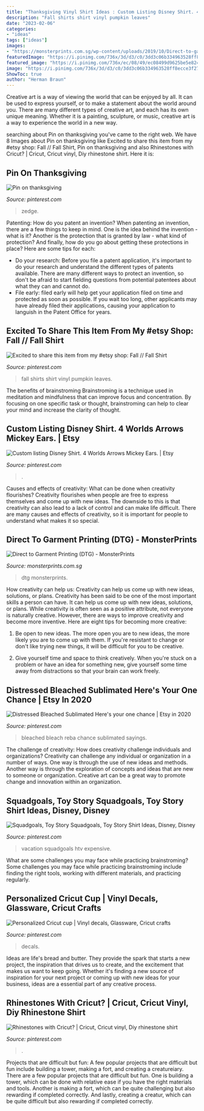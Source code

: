 ```yaml
---
title: "Thanksgiving Vinyl Shirt Ideas : Custom Listing Disney Shirt. 4 Worlds Arrows Mickey Ears."
description: "Fall shirts shirt vinyl pumpkin leaves"
date: "2023-02-06"
categories:
- "ideas"
tags: ["ideas"]
images:
- "https://monsterprints.com.sg/wp-content/uploads/2019/10/Direct-to-garment-printing-machine.jpg"
featuredImage: "https://i.pinimg.com/736x/3d/d3/c0/3dd3c06b334963528ff8ecce3f278166.jpg"
featured_image: "https://i.pinimg.com/736x/ec/08/49/ec08499d9625be5e824ccb214368e5d5.jpg"
image: "https://i.pinimg.com/736x/3d/d3/c0/3dd3c06b334963528ff8ecce3f278166.jpg"
ShowToc: true
author: "Herman Braun"
---
```



Creative art is a way of viewing the world that can be enjoyed by all. It can be used to express yourself, or to make a statement about the world around you. There are many different types of creative art, and each has its own unique meaning. Whether it is a painting, sculpture, or music, creative art is a way to experience the world in a new way.

	

		
searching about Pin on thanksgiving you've came to the right web. We have 8 Images about Pin on thanksgiving like Excited to share this item from my #etsy shop: Fall // Fall Shirt, Pin on thanksgiving and also Rhinestones with Cricut? | Cricut, Cricut vinyl, Diy rhinestone shirt. Here it is:
		
    
## Pin On Thanksgiving

<img loading=lazy src="https://i.pinimg.com/736x/aa/4c/b4/aa4cb4aec65d49a45d882b43ff510934--phones-wallpaper.jpg" onerror="this.onerror=null;this.src='https://tse3.mm.bing.net/th?id=OIP.QtuyLFTTwDDigzNDKT5REQHaDn&amp;pid=15.1';" alt="Pin on thanksgiving">

_Source: pinterest.com_

>zedge. 

	

Patenting: How do you patent an invention?
When patenting an invention, there are a few things to keep in mind. One is the idea behind the invention - what is it? Another is the protection that is granted by law - what kind of protection? And finally, how do you go about getting these protections in place? Here are some tips for each: 
- Do your research: Before you file a patent application, it's important to do your research and understand the different types of patents available. There are many different ways to protect an invention, so don't be afraid to start fielding questions from potential patentees about what they can and cannot do. 
- File early: filed early will help get your application filed on time and protected as soon as possible. If you wait too long, other applicants may have already filed their applications, causing your application to languish in the Patent Office for years.

    
## Excited To Share This Item From My #etsy Shop: Fall // Fall Shirt

<img loading=lazy src="https://i.pinimg.com/736x/ec/08/49/ec08499d9625be5e824ccb214368e5d5.jpg" onerror="this.onerror=null;this.src='https://tse4.mm.bing.net/th?id=OIP.ZpaPnQ9UAib0Lj2QoPAStQHaI5&amp;pid=15.1';" alt="Excited to share this item from my #etsy shop: Fall // Fall Shirt">

_Source: pinterest.com_

>fall shirts shirt vinyl pumpkin leaves. 

	

The benefits of brainstroming
Brainstroming is a technique used in meditation and mindfulness that can improve focus and concentration. By focusing on one specific task or thought, brainstroming can help to clear your mind and increase the clarity of thought.

    
## Custom Listing Disney Shirt. 4 Worlds Arrows Mickey Ears. | Etsy

<img loading=lazy src="https://i.pinimg.com/736x/6e/cc/ef/6ecceffc83d4b58fafbd44d093239080.jpg" onerror="this.onerror=null;this.src='https://tse4.mm.bing.net/th?id=OIP.YUNoeoEoIsE-489A4VxTewHaGq&amp;pid=15.1';" alt="Custom listing Disney Shirt. 4 Worlds Arrows Mickey Ears. | Etsy">

_Source: pinterest.com_

>. 

	

Causes and effects of creativity: What can be done when creativity flourishes?
Creativity flourishes when people are free to express themselves and come up with new ideas. The downside to this is that creativity can also lead to a lack of control and can make life difficult. There are many causes and effects of creativity, so it is important for people to understand what makes it so special.

    
## Direct To Garment Printing (DTG) - MonsterPrints

<img loading=lazy src="https://monsterprints.com.sg/wp-content/uploads/2019/10/Direct-to-garment-printing-machine.jpg" onerror="this.onerror=null;this.src='https://tse2.mm.bing.net/th?id=OIP.6em_8UsQOEwrz3oOEdIYJwHaE2&amp;pid=15.1';" alt="Direct to Garment Printing (DTG) - MonsterPrints">

_Source: monsterprints.com.sg_

>dtg monsterprints. 

	

How creativity can help us: Creativity can help us come up with new ideas, solutions, or plans.
Creativity has been said to be one of the most important skills a person can have. It can help us come up with new ideas, solutions, or plans. While creativity is often seen as a positive attribute, not everyone is naturally creative. However, there are ways to improve creativity and become more inventive. Here are eight tips for becoming more creative: 
1. Be open to new ideas. The more open you are to new ideas, the more likely you are to come up with them. If you're resistant to change or don't like trying new things, it will be difficult for you to be creative.

2. Give yourself time and space to think creatively. When you're stuck on a problem or have an idea for something new, give yourself some time away from distractions so that your brain can work freely.

    
## Distressed Bleached Sublimated Here&#039;s Your One Chance | Etsy In 2020

<img loading=lazy src="https://i.pinimg.com/736x/3d/d3/c0/3dd3c06b334963528ff8ecce3f278166.jpg" onerror="this.onerror=null;this.src='https://tse1.mm.bing.net/th?id=OIP.G-jm7u-aJnQ08Fe_b709AwHaHa&amp;pid=15.1';" alt="Distressed Bleached Sublimated Here&#039;s your one chance | Etsy in 2020">

_Source: pinterest.com_

>bleached bleach reba chance sublimated sayings. 

	

The challenge of creativity: How does creativity challenge individuals and organizations?
Creativity can challenge any individual or organization in a number of ways. One way is through the use of new ideas and methods. Another way is through the exploration of concepts and ideas that are new to someone or organization. Creative art can be a great way to promote change and innovation within an organization.

    
## Squadgoals, Toy Story Squadgoals, Toy Story Shirt Ideas, Disney, Disney

<img loading=lazy src="https://i.pinimg.com/736x/05/92/55/059255d8cb5c5c0476bdc0e648d8e5cb.jpg" onerror="this.onerror=null;this.src='https://tse1.mm.bing.net/th?id=OIP.7yhy-f8puIWsfAzRcXLS0QHaJ3&amp;pid=15.1';" alt="Squadgoals, Toy Story Squadgoals, Toy Story Shirt Ideas, Disney, Disney">

_Source: pinterest.com_

>vacation squadgoals htv expensive. 

	

What are some challenges you may face while practicing brainstroming?
Some challenges you may face while practicing brainstroming include finding the right tools, working with different materials, and practicing regularly.

    
## Personalized Cricut Cup | Vinyl Decals, Glassware, Cricut Crafts

<img loading=lazy src="https://i.pinimg.com/736x/e0/f7/d2/e0f7d25eab297770f795b3514c24a496--cups-cricut.jpg" onerror="this.onerror=null;this.src='https://tse4.mm.bing.net/th?id=OIP.2oMxvXTpl5S2IOXq20OkkgHaJ3&amp;pid=15.1';" alt="Personalized Cricut cup | Vinyl decals, Glassware, Cricut crafts">

_Source: pinterest.com_

>decals. 

	

Ideas are life's bread and butter. They provide the spark that starts a new project, the inspiration that drives us to create, and the excitement that makes us want to keep going. Whether it's finding a new source of inspiration for your next project or coming up with new ideas for your business, ideas are a essential part of any creative process.

    
## Rhinestones With Cricut? | Cricut, Cricut Vinyl, Diy Rhinestone Shirt

<img loading=lazy src="https://i.pinimg.com/736x/06/9b/6f/069b6fbdf88618528867ab3831970ff5.jpg" onerror="this.onerror=null;this.src='https://tse1.mm.bing.net/th?id=OIP.KZGCUCcWPDs-wG0vcM0z7wHaLH&amp;pid=15.1';" alt="Rhinestones with Cricut? | Cricut, Cricut vinyl, Diy rhinestone shirt">

_Source: pinterest.com_

>. 

	

Projects that are difficult but fun: A few popular projects that are difficult but fun include building a tower, making a fort, and creating a creatureiary.
There are a few popular projects that are difficult but fun. One is building a tower, which can be done with relative ease if you have the right materials and tools. Another is making a fort, which can be quite challenging but also rewarding if completed correctly. And lastly, creating a creatur, which can be quite difficult but also rewarding if completed correctly.

